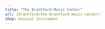 ```yaml
---
title: "The Brantford Music Center"
url: /brantford/the-brantford-music-center/
shop: musical instrument
---
```

